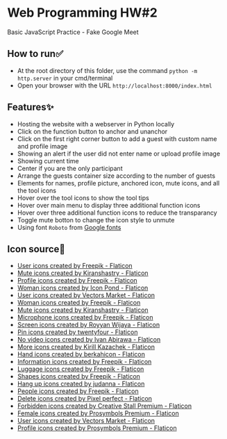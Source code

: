 # Web Programming HW#2

Basic JavaScript Practice - Fake Google Meet

## How to run✅

-   At the root directory of this folder, use the command `python -m http.server` in your cmd/terminal
-   Open your browser with the URL `http://localhost:8000/index.html`

## Features✨

-   Hosting the website with a webserver in Python locally
-   Click on the function button to anchor and unanchor
-   Click on the first right corner button to add a guest with custom name and profile image
-   Showing an alert if the user did not enter name or upload profile image
-   Showing current time
-   Center if you are the only participant
-   Arrange the guests container size according to the number of guests
-   Elements for names, profile picture, anchored icon, mute icons, and all the tool icons
-   Hover over the tool icons to show the tool tips
-   Hover over main menu to display three additional function icons
-   Hover over three additional function icons to reduce the transparancy
-   Toggle mute botton to change the icon style to unmute
-   Using font `Roboto` from [Google fonts](https://fonts.google.com/specimen/Roboto)

## Icon source🔗

-   <a href="https://www.flaticon.com/free-icons/user" title="user icons">User icons created by Freepik - Flaticon</a>
-   <a href="https://www.flaticon.com/free-icons/mute" title="mute icons">Mute icons created by Kiranshastry - Flaticon</a>
-   <a href="https://www.flaticon.com/free-icons/profile" title="profile icons">Profile icons created by Freepik - Flaticon</a>
-   <a href="https://www.flaticon.com/free-icons/woman" title="woman icons">Woman icons created by Icon Pond - Flaticon</a>
-   <a href="https://www.flaticon.com/free-icons/user" title="user icons">User icons created by Vectors Market - Flaticon</a>
-   <a href="https://www.flaticon.com/free-icons/woman" title="woman icons">Woman icons created by Freepik - Flaticon</a>
-   <a href="https://www.flaticon.com/free-icons/mute" title="mute icons">Mute icons created by Kiranshastry - Flaticon</a>
-   <a href="https://www.flaticon.com/free-icons/microphone" title="microphone icons">Microphone icons created by Freepik - Flaticon</a>
-   <a href="https://www.flaticon.com/free-icons/screen" title="screen icons">Screen icons created by Royyan Wijaya - Flaticon</a>
-   <a href="https://www.flaticon.com/free-icons/pin" title="pin icons">Pin icons created by twentyfour - Flaticon</a>
-   <a href="https://www.flaticon.com/free-icons/no-video" title="no video icons">No video icons created by Ivan Abirawa - Flaticon</a>
-   <a href="https://www.flaticon.com/free-icons/more" title="more icons">More icons created by Kirill Kazachek - Flaticon</a>
-   <a href="https://www.flaticon.com/free-icons/hand" title="hand icons">Hand icons created by berkahicon - Flaticon</a>
-   <a href="https://www.flaticon.com/free-icons/infhttps://www.flaticon.com/free-icons/screeormation" title="information icons">Information icons created by Freepik - Flaticon</a>
-   <a href="https://www.flaticon.com/free-icons/luggage" title="luggage icons">Luggage icons created by Freepik - Flaticon</a>
-   <a href="https://www.flaticon.com/free-icons/shapes" title="shapes icons">Shapes icons created by Freepik - Flaticon</a>
-   <a href="https://www.flaticon.com/free-icons/hang-up" title="hang up icons">Hang up icons created by judanna - Flaticon</a>
-   <a href="https://www.flaticon.com/free-icons/people" title="people icons">People icons created by Freepik - Flaticon</a>
-   <a href="https://www.flaticon.com/free-icons/delete" title="delete icons">Delete icons created by Pixel perfect - Flaticon</a>
-   <a href="https://www.flaticon.com/free-icons/forbidden" title="forbidden icons">Forbidden icons created by Creative Stall Premium - Flaticon</a>
-   <a href="https://www.flaticon.com/free-icons/female" title="female icons">Female icons created by Prosymbols Premium - Flaticon</a>
-   <a href="https://www.flaticon.com/free-icons/user" title="user icons">User icons created by Vectors Market - Flaticon</a>
-   <a href="https://www.flaticon.com/free-icons/profile" title="profile icons">Profile icons created by Prosymbols Premium - Flaticon</a>
